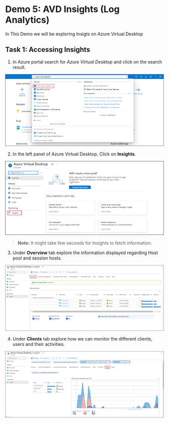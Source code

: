 # **Demo 5: AVD Insights (Log Analytics)**

In This Demo we will be exploring Insigts on Azure Virtual Desktop

## **Task 1: Accessing Insights**

1. In Azure portal search for *Azure Virtual Desktop* and click on the search result.

  ![ws name.](media/demo203.png)

2. In the left panel of Azure Virtual Desktop, Click on **Insights**.

  ![ws name.](media/demoin01.png)

>**Note:** It might take few seconds for Insights to fetch information.

3. Under **Overview** tab explore the information displayed regarding Host pool and session hosts.

  ![ws name.](media/demoin02.png)

4. Under **Clients** tab explore how we can monitor the different clients, users and their activities.

  ![ws name.](media/demoin03.png)
